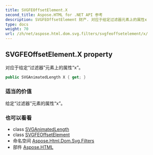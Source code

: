 ```yaml
---
title: SVGFEOffsetElement.X
second_title: Aspose.HTML for .NET API 参考
description: SVGFEOffsetElement 财产. 对应于给定过滤器元素上的属性x
type: docs
weight: 70
url: /zh/net/aspose.html.dom.svg.filters/svgfeoffsetelement/x/
---
```

## SVGFEOffsetElement.X property

对应于给定“过滤器”元素上的属性“x”。

```csharp
public SVGAnimatedLength X { get; }
```

### 适当的价值

给定“过滤器”元素的属性“x”。

### 也可以看看

* class [SVGAnimatedLength](../../../aspose.html.dom.svg.datatypes/svganimatedlength/)
* class [SVGFEOffsetElement](../)
* 命名空间 [Aspose.Html.Dom.Svg.Filters](../../svgfeoffsetelement/)
* 部件 [Aspose.HTML](../../../)


